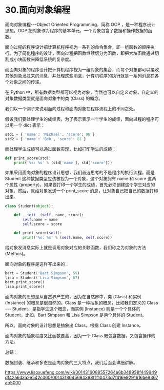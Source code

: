 # 30.面向对象编程

面向对象编程---Object Oriented Programming，简称 OOP ，是一种程序设计思想。OOP 把对象作为程序的基本单元，一个对象包含了数据和操作数据的函数。

面向过程的程序设计把计算机程序视为一系列的命令集合，即一组函数的顺序执行。为了简化程序的设计，面向过程把函数继续切分为函数，即把大块函数通过切割成小块函数来降低系统的复杂度。

而面向对象的程序设计把计算机程序视为一组对象的集合，而每个对象都可以接收其他对象发过来的消息，并处理这些消息，计算机程序的执行就是一系列消息在各个对象之间的传递。

在 Python 中，所有数据类型都可以视为对象，当然也可以自定义对象，自定义的对象数据类型就是面向对象中的类 (Class) 的概念。

我们以一个例子来说明面向过程和面向对象在程序流程上的不同之处。

假设我们要处理学生的成绩表，为了表示表示一个学生的成绩，面向过程的程序可以用一个 dict 表示：

````python
std1 = { 'name': 'Michael', 'score': 98 }
std2 = { 'name': 'Bob', 'score': 81 }
````

而处理学生成绩可以通过函数实现，比如打印学生的成绩：

````python
def print_score(std):
    print('%s: %s' % (std['name'], std['score']))
````

如果采用面向对象的程序设计思想，我们首选思考的不是程序的执行流程，而是 Student 这种数据类型应该被视为一个对象，这个对象拥有 name 和 score 这两个属性 (property)。如果要打印一个学生的成绩，首先必须创建这个学生对应的对象，然后，就给对象发送一个 print_score 消息，让对象自己把自己的数据打印出来。

````python
class Student(object):

    def __init__(self, name, score):
        self.name = name
        self.score = score

    def print_score(self):
        print('%s: %s' % (self.name, self.score))
````

给对象发消息实际上就是调用对象对应的关联函数，我们称之为对象的方法(Methos)。

面向对象的程序是这样写出来的：
````python
bart = Student('Bart Simpson', 59)
lisa = Student('Lisa Simpson', 87)
bart.print_score()
lisa.print_score()
````

面向对象的思想是从自然界产生的，因为在自然界中，类 (Class) 和实例 (Instance) 的概念是很自然的。Class 是一种抽象的概念，比如我们定义的 Class --- Student，是指学生这个概念，而实例 (Instance) 则是一个个具体的 Student，比如，Bart Simpson 和 Lisa Simpson 是两个具体的 Student。

所以，面向对象的设计思想是抽象出 Class，根据 Class 创建 Instance。

面向对象的抽象程度又比函数要高，因为一个 Class 既包含数据，又包含操作的方法。

总结：

数据封装、继承和多态是面向对象的三大特点，我们后面会详细讲解。

https://www.liaoxuefeng.com/wiki/0014316089557264a6b348958f449949df42a6d3a2e542c000/0014318645694388f1f10473d7f416e9291616be8367ab5000

